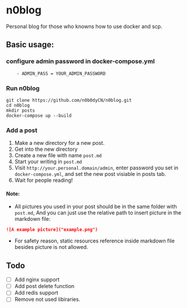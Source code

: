 # n0blog

Personal blog for those who knowns how to use docker and scp.

## Basic usage:

### configure admin password in docker-compose.yml
```
	- ADMIN_PASS = YOUR_ADMIN_PASSWORD
```

### Run n0blog
```
git clone https://github.com/n0b0dyCN/n0blog.git
cd n0blog
mkdir posts
docker-compose up --build
```

### Add a post

1. Make a new directory for a new post.
2. Get into the new directory
3. Create a new file with name `post.md`
4. Start your writing in `post.md`
5. Visit `http://your.personal.domain/admin`, enter password you set in `docker-compose.yml`, and set the new post visiable in posts tab.
6. Wait for people reading!

#### Note:
* All pictures you used in your post should be in the same folder with `post.md`, And you can just use the relative path to insert picture in the markdown file:
``` markdown
![A example picture]("example.png")
```
* For safety reason, static resources reference inside markdown file besides picture is not allowed.

## Todo
- [ ] Add nginx support
- [ ] Add post delete function
- [ ] Add redis support
- [ ] Remove not used libiraries.
